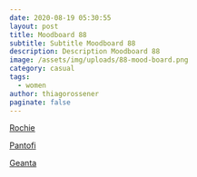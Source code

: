 ```yaml
---
date: 2020-08-19 05:30:55
layout: post
title: Moodboard 88
subtitle: Subtitle Moodboard 88
description: Description Moodboard 88
image: /assets/img/uploads/88-mood-board.png
category: casual
tags:
  - women
author: thiagorossener
paginate: false
---
```

[Rochie](http://bit.do/fHDqc)

[Pantofi](http://bit.do/fHDqk)

[Geanta](http://bit.do/fHDqp)